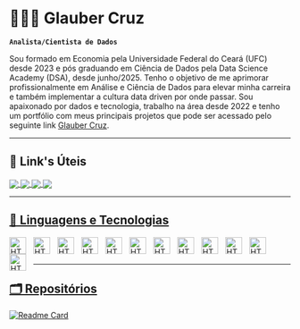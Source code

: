 # 👨🏽‍💻 Glauber Cruz

**`Analista/Cientista de Dados`**

Sou formado em Economia pela Universidade Federal do Ceará (UFC) desde 2023 e pós graduando em Ciência de Dados pela Data Science Academy (DSA), desde junho/2025.
Tenho o objetivo de me aprimorar profissionalmente em Análise e Ciência de Dados para elevar minha carreira e também implementar a cultura data driven por onde passar.
Sou apaixonado por dados e tecnologia, trabalho na área desde 2022 e tenho um portfólio com meus principais projetos que pode ser acessado pelo seguinte link [Glauber Cruz](https://sites.google.com/view/glaubercruz/p%C3%A1gina-inicial).

---

## 🔗 Link's Úteis

<a href="https://mail.google.com/mail/u/0/#inbox?compose=GTvVlcSKkwmkgSbLHTCfLBscNwFCTfcMtRxgShkNNkxFLWWGwFJghlZnLzSZvtlSdScFWMwzDGkMN">
  <img align="center" src="https://img.shields.io/badge/Gmail-D14836?style=for-the-badge&logo=gmail&logoColor=white" />

<a href="https://www.linkedin.com/in/glauber-cruz-6213281b0/">
  <img align="center" src="https://img.shields.io/badge/LinkedIn-0077B5?style=for-the-badge&logo=linkedin&logoColor=white" />

<a href="https://sites.google.com/view/glaubercruz/p%C3%A1gina-inicial">
  <img align="center" src="https://img.shields.io/badge/Portfolio-%23B92B27?style=for-the-badge" />

<a href="https://medium.com/@glaubermateus9210">
  <img align="center" src="https://img.shields.io/badge/Medium-12100E?style=for-the-badge&logo=medium&logoColor=white" />

---

## 🤖 Linguagens e Tecnologias

<img
    align="left" 
    alt="HTML"
    title="HTML" 
    width="30px" 
    style="padding-right: 10px;" 
    src="https://cdn.jsdelivr.net/gh/devicons/devicon@latest/icons/azuresqldatabase/azuresqldatabase-original.svg" 
/>
<img
    align="left" 
    alt="HTML"
    title="HTML" 
    width="30px" 
    style="padding-right: 10px;" 
    src="https://cdn.jsdelivr.net/gh/devicons/devicon@latest/icons/microsoftsqlserver/microsoftsqlserver-original.svg" 
/>
<img
    align="left" 
    alt="HTML"
    title="HTML" 
    width="30px" 
    style="padding-right: 10px;" 
    src="https://cdn.jsdelivr.net/gh/devicons/devicon@latest/icons/mysql/mysql-original.svg" 
/>
<img
    align="left" 
    alt="HTML"
    title="HTML" 
    width="30px" 
    style="padding-right: 10px;" 
    src="https://cdn.jsdelivr.net/gh/devicons/devicon@latest/icons/postgresql/postgresql-original.svg" 
/>
<img
    align="left" 
    alt="HTML"
    title="HTML" 
    width="30px" 
    style="padding-right: 10px;" 
    src="https://cdn.jsdelivr.net/gh/devicons/devicon@latest/icons/oracle/oracle-original.svg" 
/>
<img
    align="left" 
    alt="HTML"
    title="HTML" 
    width="30px" 
    style="padding-right: 10px;" 
    src="https://cdn.jsdelivr.net/gh/devicons/devicon@latest/icons/python/python-original.svg" 
/>
<img
    align="left" 
    alt="HTML"
    title="HTML" 
    width="30px" 
    style="padding-right: 10px;" 
    src="https://cdn.jsdelivr.net/gh/devicons/devicon@latest/icons/anaconda/anaconda-original.svg" 
/>
<img
    align="left" 
    alt="HTML"
    title="HTML" 
    width="30px" 
    style="padding-right: 10px;" 
    src="https://cdn.jsdelivr.net/gh/devicons/devicon@latest/icons/r/r-original.svg" 
/>
<img
    align="left" 
    alt="HTML"
    title="HTML" 
    width="30px" 
    style="padding-right: 10px;" 
    src="https://cdn.jsdelivr.net/gh/devicons/devicon@latest/icons/pandas/pandas-original.svg" 
/>
<img
    align="left" 
    alt="HTML"
    title="HTML" 
    width="30px" 
    style="padding-right: 10px;" 
    src="https://cdn.jsdelivr.net/gh/devicons/devicon@latest/icons/matplotlib/matplotlib-original.svg"
/>
<img
    align="left" 
    alt="HTML"
    title="HTML" 
    width="30px" 
    style="padding-right: 10px;" 
    src="https://cdn.jsdelivr.net/gh/devicons/devicon@latest/icons/numpy/numpy-original.svg"
/>
<img
    align="left" 
    alt="HTML"
    title="HTML" 
    width="30px" 
    style="padding-right: 10px;" 
    src="https://cdn.jsdelivr.net/gh/devicons/devicon@latest/icons/scikitlearn/scikitlearn-original.svg"
/>

<br/>
<br/>

---

## 🗂 Repositórios

[![Readme Card](https://github-readme-stats.vercel.app/api/pin/?username=glaubermateus&repo=Ciencia_De_Dados&theme=dark)](https://github.com/glaubermateus/Ciencia_De_Dados)













<!--
**glaubermateus/glaubermateus** is a ✨ _special_ ✨ repository because its `README.md` (this file) appears on your GitHub profile.

Here are some ideas to get you started:

- 🔭 I’m currently working on ...
- 🌱 I’m currently learning ...
- 👯 I’m looking to collaborate on ...
- 🤔 I’m looking for help with ...
- 💬 Ask me about ...
- 📫 How to reach me: ...
- 😄 Pronouns: ...
- ⚡ Fun fact: ...
-->

